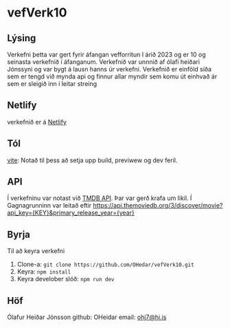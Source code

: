 # vefVerk10

## Lýsing
Verkefni þetta var gert fyrir áfangan vefforritun I árið 2023 og er 10 og seinasta verkefnið í áfanganum. Verkefnið var unnnið af ólafi heiðari Jónssyni og var bygt á lausn hanns úr verkefni.
Verkefnið er einföld síða sem er tengd við mynda api og finnur allar myndir sem komu út einhvað ár sem er sleigið inn í leitar streing

## Netlify
verkefnið er á [Netlify](https://main--deft-hummingbird-8d0805.netlify.app/)

## Tól
[vite](https://vitejs.dev/): Notað til þess að setja upp build, previwew og dev feril.

## API
Í verkefninu var notast við [TMDB API](https://developer.themoviedb.org/docs). Þar var gerð krafa um likil. Í Gagnagrunninn var leitað eftir https://api.themoviedb.org/3/discover/movie?api_key={KEY}&primary_release_year={year}

## Byrja
Til að keyra verkefni

1. Clone-a: `git clone https://github.com/OHedar/vefVerk10.git`
2. Keyra: `npm install` 
3. Keyra develober slóð: `npm run dev`

## Höf
Ólafur Heiðar Jónsson
github: OHeidar
email: ohj7@hi.is
